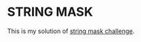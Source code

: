 # STRING MASK

This is my solution of [string mask challenge](https://www.codeeval.com/open_challenges/199/).
